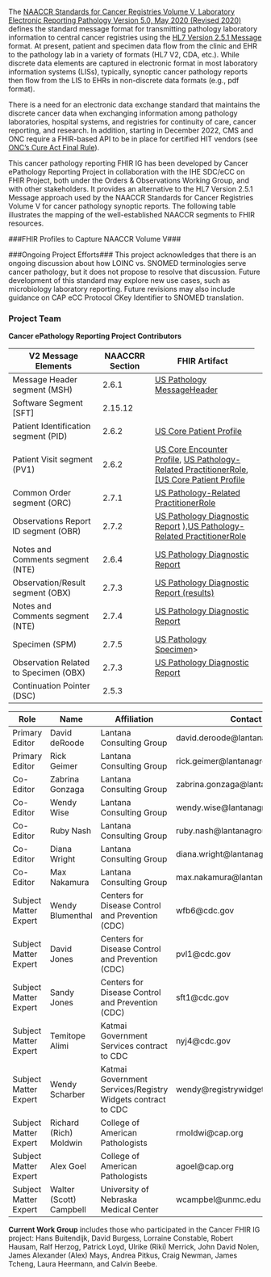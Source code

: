 The [NAACCR Standards for Cancer Registries Volume V, Laboratory Electronic Reporting Pathology Version 5.0, May 2020 (Revised 2020)](https://www.naaccr.org/wp-content/uploads/2020/05/NAACCR-Vol-V_20200526.pdf) defines the standard message format for transmitting pathology laboratory information to central cancer registries using the [HL7 Version 2.5.1 Message](http://www.hl7.org/implement/standards/product_brief.cfm?product_id=144) format. At present, patient and specimen data flow from the clinic and EHR to the pathology lab in a variety of formats (HL7 V2, CDA, etc.). While discrete data elements are captured in electronic format in most laboratory information systems (LISs), typically, synoptic cancer pathology reports then flow from the LIS to EHRs in non-discrete data formats (e.g., pdf format). 

There is a need for an electronic data exchange standard that maintains the discrete cancer data when exchanging information among pathology laboratories, hospital systems, and registries for continuity of care, cancer reporting, and research. In addition, starting in December 2022, CMS and ONC require a FHIR-based API to be in place for certified HIT vendors (see [ONC’s Cure Act Final Rule](https://www.healthit.gov/curesrule/download)). 

This cancer pathology reporting FHIR IG has been developed by Cancer ePathology Reporting Project in collaboration with the IHE SDC/eCC on FHIR Project, both under the Orders & Observations Working Group, and with other stakeholders. It provides an alternative to the HL7 Version 2.5.1 Message approach used by the NAACCR Standards for Cancer Registries Volume V for cancer pathology synoptic reports. The following table illustrates the mapping of the well-established NAACCR segments to FHIR resources.


###FHIR Profiles to Capture NAACCR Volume V###

<div class="tg-wrap">
<table class="table table-bordered table-hover table-condensed">

<thead>
<tr>
<th><b>V2 Message Elements</b></th>
<th><b>NAACCRR Section</b></th>
<th><b>FHIR Artifact</b></th>
</tr>
</thead>

<tbody>
<tr>
<td>Message Header segment (MSH)</td>
<td>2.6.1</td> 
<td><a href="http://hl7.org/fhir/us/cancer-reporting/2021Sep/StructureDefinition-us-pathology-message-header.html">US Pathology MessageHeader</a></td>
</tr>
<tr>
<td>Software Segment [SFT]</td> 
<td>2.15.12</td>
<td></td>
</tr>
<tr>
<td>Patient Identification segment (PID)</td>
<td>2.6.2 </td>
<td><a href="http://hl7.org/fhir/us/core/StructureDefinition-us-core-patient.html">US Core Patient Profile</a></td>
</tr>
<tr>
<td>Patient Visit segment (PV1)</td>
<td>2.6.2 </td>
<td><a href="https://www.hl7.org/fhir/us/core/StructureDefinition-us-core-encounter.html">US Core Encounter Profile</a>, <a href="http://hl7.org/fhir/us/cancer-reporting/StructureDefinition/us-pathology-related-practitioner-role">US Pathology-Related PractitionerRole</a>, <a href="https://www.hl7.org/fhir/us/core/StructureDefinition-us-core-patient.html">[US Core Patient Profile</a></td>
</tr>
<tr>
<td>Common Order segment (ORC)</td> 
<td>2.7.1</td>
<td><a href="http://hl7.org/fhir/us/cancer-reporting/StructureDefinition/us-pathology-related-practitioner-role">US Pathology-Related PractitionerRole</a></td>
</tr>
<tr>
<td>Observations Report ID segment (OBR)</td>
<td>2.7.2</td>
<td><a href="http://hl7.org/fhir/us/cancer-reporting/2021Sep/StructureDefinition-us-pathology-diagnostic-report.html">US Pathology Diagnostic Report</a> ),<a href="http://hl7.org/fhir/us/cancer-reporting/StructureDefinition/us-pathology-related-practitioner-role">US Pathology-Related PractitionerRole</a></td>
</tr>
<tr>
<td>Notes and Comments segment (NTE)</td>
<td>2.6.4 </td>
<td><a href="http://hl7.org/fhir/us/cancer-reporting/2021Sep/StructureDefinition-us-pathology-diagnostic-report.html">US Pathology Diagnostic Report</a></td>
</tr>
<tr>
<td>Observation/Result segment (OBX)</td>
<td>2.7.3</td>
<td><a href="http://hl7.org/fhir/us/cancer-reporting/2021Sep/StructureDefinition-us-pathology-diagnostic-report.html">US Pathology Diagnostic Report (results)</a></td>
</tr>
<tr>
<td>Notes and Comments segment (NTE)</td> 
<td>2.7.4</td>
<td><a href="http://hl7.org/fhir/us/cancer-reporting/2021Sep/StructureDefinition-us-pathology-diagnostic-report.html">US Pathology Diagnostic Report</a></td>
</tr>
<tr>
<td>Specimen (SPM)</td>
<td>2.7.5</td> 
<td><a href="http://hl7.org/fhir/us/cancer-reporting/StructureDefinition/us-pathology-specimen">US Pathology Specimen</a>></td>
<td></td>
</tr>
<tr>
<td>Observation Related to Specimen (OBX)</td>
<td>2.7.3</td> 
<td><a href="ttp://hl7.org/fhir/us/cancer-reporting/2021Sep/StructureDefinition-us-pathology-diagnostic-report.html">US Pathology Diagnostic Report</a></td>
</tr>
<tr>
<td>Continuation Pointer (DSC)</td> 
<td>2.5.3</td>
<td></td>
</tr> 
</tbody>



###Ongoing Project Efforts###
This project acknowledges that there is an ongoing discussion about how LOINC vs. SNOMED terminologies serve cancer pathology, but it does not propose to resolve that discussion. Future development of this standard may explore new use cases, such as microbiology laboratory reporting. Future revisions may also include guidance on CAP eCC Protocol CKey Identifier to SNOMED translation.  


### Project Team
**Cancer ePathology Reporting Project Contributors**

<div class="tg-wrap">
<table class="table table-bordered table-hover table-condensed">

<thead>
<tr>
<th> Role </th> 
<th> Name </th> 
<th> Affiliation</th> 
<th>Contact </th>
</tr>
</thead>
<tbody>
<tr>
<td> Primary Editor </td> 
<td>David deRoode </td> 
<td>Lantana Consulting Group</td> 
<td>david.deroode@lantanagroup.com</td>
</tr>
<tr>
<td>Primary Editor</td>
<td>Rick Geimer</td>
<td>Lantana Consulting Group</td>
<td>rick.geimer@lantanagroup.com</td>
</tr>
<tr>
<td>Co-Editor</td> 
<td>Zabrina Gonzaga</td> 
<td>Lantana Consulting Group</td> 
<td>zabrina.gonzaga@lantanagroup.com</td>


</tr>
<tr>
<td> Co-Editor</td>
<td>Wendy Wise </td> 
<td>Lantana Consulting Group</td> 
<td>wendy.wise@lantanagroup.com</td>
</tr>
<tr>
<td> Co-Editor </td>
<td>Ruby Nash </td>
<td>Lantana Consulting Group </td> 
<td>ruby.nash@lantanagroup.com</td>
</tr>
<tr>
<td> Co-Editor </td> 
<td>Diana Wright</td> 
<td>Lantana Consulting Group</td> 
<td>diana.wright@lantanagroup.com
</tr>
<tr>
<td> Co-Editor</td> 
<td>Max Nakamura</td> 
<td>Lantana Consulting Group</td> 
<td>max.nakamura@lantanagroup.com</td>
</tr>
<tr>
<td> Subject Matter Expert</td> 
<td>Wendy Blumenthal</td> 
<td>Centers for Disease Control and Prevention (CDC)</td> 
<td>wfb6@cdc.gov</td>
</tr>
<tr>
<td> Subject Matter Expert</td> 
<td>David Jones</td> 
<td>Centers for Disease Control and Prevention (CDC)</td>
<td>pvl1@cdc.gov</td>
</tr>
<tr>
<td> Subject Matter Expert</td> 
<td>Sandy Jones</td> 
<td>Centers for Disease Control and Prevention (CDC)</td> 
<td>sft1@cdc.gov</td>
</tr>
<tr>
<td> Subject Matter Expert</td> 
<td>Temitope Alimi</td> 
<td>Katmai Government Services contract to CDC</td> 
<td>nyj4@cdc.gov</td>
</tr>
<tr>
<td> Subject Matter Expert</td> 
<td>Wendy Scharber</td> 
<td>Katmai Government Services/Registry Widgets contract to CDC</td> 
<td>wendy@registrywidgets.com</td>
</tr>
<tr>
<td> Subject Matter Expert</td> 
<td>Richard (Rich) Moldwin</td> 
<td>College of American Pathologists</td>
<td>rmoldwi@cap.org</td>
</tr>
<tr>
<td> Subject Matter Expert</td> 
<td>Alex Goel</td> 
<td>College of American Pathologists</td> 
<td>agoel@cap.org</td>
</tr>
<tr>
<td> Subject Matter Expert</td> 
<td>Walter (Scott) Campbell</td> 
<td>University of Nebraska Medical Center</td> 
<td>wcampbel@unmc.edu</td>
</tr>
</tr>
</table>
</div>

**Current Work Group** includes those who participated in the Cancer FHIR IG project: Hans Buitendijk, David Burgess, Lorraine Constable, Robert Hausam, Ralf Herzog, Patrick Loyd, Ulrike (Riki) Merrick, John David Nolen, James Alexander (Alex) Mays, Andrea Pitkus, Craig Newman, James Tcheng, Laura Heermann, and Calvin Beebe.
